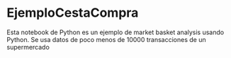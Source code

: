 # EjemploCestaCompra

Esta notebook de Python es un ejemplo de market basket analysis usando Python.
Se usa datos de poco menos de 10000 transacciones de un supermercado

